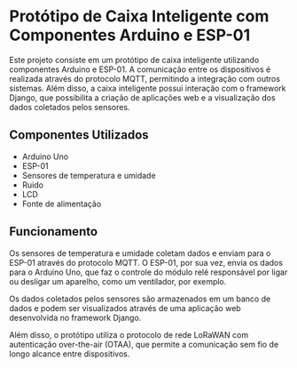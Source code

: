 # Protótipo de Caixa Inteligente com Componentes Arduino e ESP-01

Este projeto consiste em um protótipo de caixa inteligente utilizando componentes Arduino e ESP-01. A comunicação entre os dispositivos é realizada através do protocolo MQTT, permitindo a integração com outros sistemas. Além disso, a caixa inteligente possui interação com o framework Django, que possibilita a criação de aplicações web e a visualização dos dados coletados pelos sensores.

## Componentes Utilizados

- Arduino Uno
- ESP-01
- Sensores de temperatura e umidade
- Ruido
- LCD
- Fonte de alimentação

## Funcionamento

Os sensores de temperatura e umidade coletam dados e enviam para o ESP-01 através do protocolo MQTT. O ESP-01, por sua vez, envia os dados para o Arduino Uno, que faz o controle do módulo relé responsável por ligar ou desligar um aparelho, como um ventilador, por exemplo.

Os dados coletados pelos sensores são armazenados em um banco de dados e podem ser visualizados através de uma aplicação web desenvolvida no framework Django.

Além disso, o protótipo utiliza o protocolo de rede LoRaWAN com autenticação over-the-air (OTAA), que permite a comunicação sem fio de longo alcance entre dispositivos.
